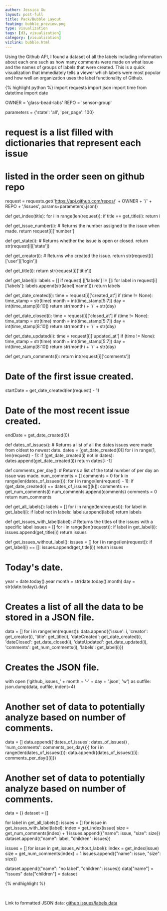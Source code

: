 ```yaml
---
author: Jessica Xu
layout: post-full
title: Pack/Bubble Layout
featimg: bubble_preview.png
type: visualization
tags: [d3, visualization] 
category: [visualization]
vizlink: bubble.html
---
```


Using the Github API, I found a dataset of all the labels including information about each one such as how many comments were made on what issue and the names of groups of labels that were created. This is a quick visualization that immediately tells a viewer which labels were most popular and how well an organization uses the label functionality of Github. 


{% highlight python %}
import requests
import json
import time
from datetime import date

OWNER = 'glass-bead-labs'
REPO = 'sensor-group'


parameters = {'state': 'all', 'per_page': 100}

# request is a list filled with dictionaries that represent each issue
# listed in the order seen on github repo
request = requests.get('https://api.github.com/repos/' + OWNER +
                     '/' + REPO + '/issues', params=parameters).json()



def get_index(title):
    for i in range(len(request)):
        if title == get_title(i):
            return i
    

def get_issue_number(i):
    # Returns the number assigned to the issue when made. 
    return request[i]['number']

def get_state(i):
    # Returns whether the issue is open or closed. 
    return str(request[i]['state'])

def get_creator(i):
    # Returns who created the issue.
    return str(request[i]['user']['login'])

def get_title(i):
    return str(request[i]['title'])

def get_label(i):
    labels = []
    if request[i]['labels'] != []:
        for label in request[i]['labels']:
            labels.append(str(label['name']))
    return labels

def get_date_created(i):
    time = request[i]['created_at']
    if (time != None):
        time_stamp = str(time)
        month = int(time_stamp[5:7])
        day = int(time_stamp[8:10])
        return str(month) + '/' + str(day)

def get_date_closed(i):
    time = request[i]['closed_at']
    if (time != None):
        time_stamp = str(time)
        month = int(time_stamp[5:7])
        day = int(time_stamp[8:10])
        return str(month) + '/' + str(day)

def get_date_updated(i):
    time = request[i]['updated_at']
    if (time != None):
        time_stamp = str(time)
        month = int(time_stamp[5:7])
        day = int(time_stamp[8:10])
        return str(month) + '/' + str(day)


def get_num_comments(i):
    return int(request[i]['comments'])

# Date of the first issue created. 
startDate = get_date_created(len(request) - 1)

# Date of the most recent issue created. 
endDate = get_date_created(0)

def dates_of_issues():
    # Returns a list of all the dates issues were made from oldest to newest date. 
    dates = [get_date_created(0)]
    for i in range(1, len(request) - 1):
        if (get_date_created(i) not in dates):
            dates.append(get_date_created(i))
    return dates[::-1]


def comments_per_day():
    # Returns a list of the total number of per day an issue was made.
    num_comments = []
    comments = 0
    for k in range(len(dates_of_issues())):
        for i in range(len(request) - 1):
            if (get_date_created(i) == dates_of_issues()[k]):
                comments += get_num_comments(i)
        num_comments.append(comments)
        comments = 0
    return num_comments

def get_all_labels():
    labels = []
    for i in range(len(request)):
        for label in get_label(i):
            if label not in labels:
                labels.append(label)
    return labels


def get_issues_with_label(label):
    # Returns the titles of the issues with a specific label
    issues = []
    for i in range(len(request)):
        if label in get_label(i):
            issues.append(get_title(i))
    return issues

def get_issues_without_label():
    issues = []
    for i in range(len(request)):
        if get_label(i) == []:
            issues.append(get_title(i))
    return issues


# Today's date.
year = date.today().year
month = str(date.today().month)
day = str(date.today().day)


# Creates a list of all the data to be stored in a JSON file. 
data = []
for i in range(len(request)):
    data.append({'issue': i, 'creator': get_creator(i), 'title': get_title(i),
                'dateCreated': get_date_created(i), 'dateClosed': get_date_closed(i),
                'dateUpdated': get_date_updated(i), 'comments': get_num_comments(i),
                'labels': get_label(i)})


# Creates the JSON file. 
with open ('github_issues_' + month + '-' + day + '.json', 'w') as outfile:
    json.dump(data, outfile, indent=4)


# Another set of data to potentially analyze based on number of comments. 
data = []
data.append({'dates_of_issues': dates_of_issues() , 'num_comments': comments_per_day()})
for i in range(len(dates_of_issues())):
    data.append({dates_of_issues()[i]: comments_per_day()[i]})


# Another set of data to potentially analyze based on number of comments. 
data = {}
dataset = []

for label in get_all_labels():
    issues = []
    for issue in get_issues_with_label(label):
        index = get_index(issue)
        size = get_num_comments(index) + 1
        issues.append({"name": issue, "size": size})
    dataset.append({"name": label, "children": issues})

issues = []
for issue in get_issues_without_label():
    index = get_index(issue)
    size = get_num_comments(index) + 1
    issues.append({"name": issue, "size": size})

dataset.append({"name": "no label", "children": issues})
data["name"] = "issues"
data["children"] = dataset


{% endhighlight %}



<br>

Link to formatted JSON data: [github issues/labels data](/json/github_issues.json)


